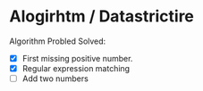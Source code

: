# Alogirhtm / Datastrictire

Algorithm Probled Solved:

- [X] First missing positive number.
- [X] Regular expression matching
- [ ] Add two numbers